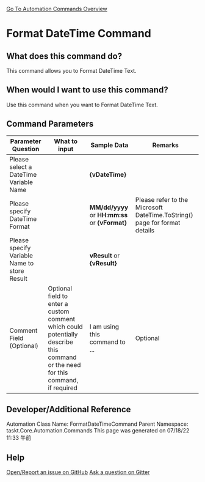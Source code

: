 <!--TITLE: Format DateTime Command -->
<!-- SUBTITLE: a command in the DateTime Commands group. -->
[Go To Automation Commands Overview](/automation-commands.md)


# Format DateTime Command


## What does this command do?
This command allows you to Format DateTime Text.


## When would I want to use this command?
Use this command when you want to Format DateTime Text.


## Command Parameters
| Parameter Question   	| What to input  	|  Sample Data 	| Remarks  	|
| ---                    | ---               | ---           | ---       |
|Please select a DateTime Variable Name||**{vDateTime}**||
|Please specify DateTime Format||**MM/dd/yyyy** or **HH:mm:ss** or **{vFormat}**|Please refer to the Microsoft DateTime.ToString() page for format details|
|Please specify Variable Name to store Result||**vResult** or **{vResult}**||
|Comment Field (Optional)|Optional field to enter a custom comment which could potentially describe this command or the need for this command, if required|I am using this command to ...|Optional|










## Developer/Additional Reference
Automation Class Name: FormatDateTimeCommand
Parent Namespace: taskt.Core.Automation.Commands
This page was generated on 07/18/22 11:33 午前


## Help
[Open/Report an issue on GitHub](https://github.com/saucepleez/taskt/issues/new)
[Ask a question on Gitter](https://gitter.im/taskt-rpa/Lobby)
